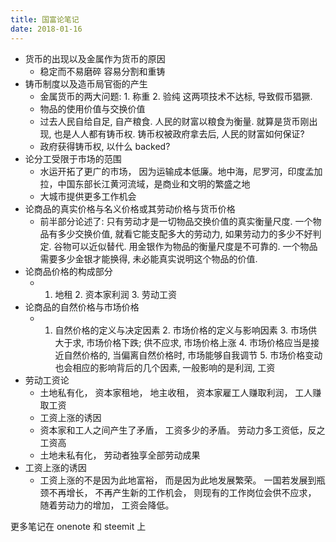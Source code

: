 ```yaml
---
title: 国富论笔记
date: 2018-01-16
---
```


* 货币的出现以及金属作为货币的原因
  - 稳定而不易磨碎 容易分割和重铸
* 铸币制度以及造币局官衙的产生
  - 金属货币的两大问题: 1. 称重 2. 验纯 这两项技术不达标, 导致假币猖獗.
  - 物品的使用价值与交换价值
  - 过去人民自给自足, 自产粮食. 人民的财富以粮食为衡量. 就算是货币刚出现, 也是人人都有铸币权. 铸币权被政府拿去后, 人民的财富如何保证?
  - 政府获得铸币权, 以什么 backed?
* 论分工受限于市场的范围
  - 水运开拓了更广的市场， 因为运输成本低廉。地中海，尼罗河，印度孟加拉，中国东部长江黄河流域，是商业和文明的繁盛之地
  - 大城市提供更多工作机会
* 论商品的真实价格与名义价格或其劳动价格与货币价格
  - 前半部分论述了: 只有劳动才是一切物品交换价值的真实衡量尺度. 一个物品有多少交换价值, 就看它能支配多大的劳动力, 如果劳动力的多少不好判定. 谷物可以近似替代. 用金银作为物品的衡量尺度是不可靠的. 一个物品需要多少金银才能换得, 未必能真实说明这个物品的价值.
* 论商品价格的构成部分
  - 1. 地租 2. 资本家利润 3. 劳动工资
* 论商品的自然价格与市场价格
  - 1. 自然价格的定义与决定因素 2. 市场价格的定义与影响因素 3. 市场供大于求, 市场价格下跌; 供不应求, 市场价格上涨 4. 市场价格应当是接近自然价格的, 当偏离自然价格时, 市场能够自我调节 5. 市场价格变动也会相应的影响背后的几个因素, 一般影响的是利润, 工资
* 劳动工资论
  - 土地私有化， 资本家租地， 地主收租， 资本家雇工人赚取利润， 工人赚取工资
  - 工资上涨的诱因
  - 资本家和工人之间产生了矛盾， 工资多少的矛盾。 劳动力多工资低，反之工资高
  - 土地未私有化， 劳动者独享全部劳动成果
* 工资上涨的诱因
  - 工资上涨的不是因为此地富裕， 而是因为此地发展繁荣。 一国若发展到瓶颈不再增长， 不再产生新的工作机会， 则现有的工作岗位会供不应求， 随着劳动力的增加， 工资会降低。

更多笔记在 onenote 和 steemit 上
